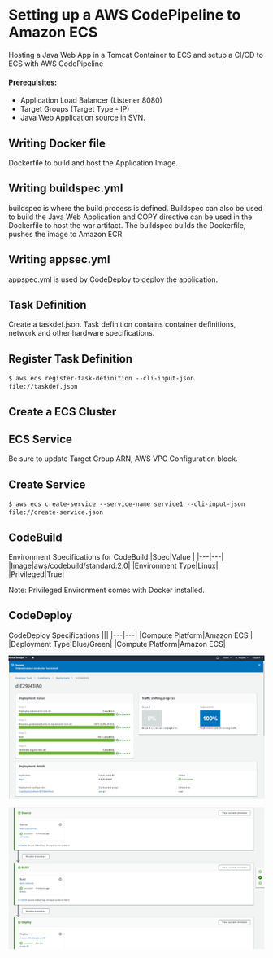 # Setting up a AWS CodePipeline to Amazon ECS


Hosting a Java Web App in a Tomcat Container to ECS and setup a CI/CD to ECS with AWS CodePipeline

#### Prerequisites:
- Application Load Balancer (Listener 8080)
- Target Groups (Target Type - IP)
- Java Web Application source in SVN. 

## Writing Docker file

Dockerfile to build and host the Application Image.

## Writing buildspec.yml

buildspec is where the build process is defined. Buildspec can also be used to build the Java Web Application and COPY directive can be used in the Dockerfile to host the war artifact.
The buildspec builds the Dockerfile, pushes the image to Amazon ECR.

## Writing appsec.yml

appspec.yml is used by CodeDeploy to deploy the application.

## Task Definition

Create a taskdef.json. Task definition contains container definitions, network and other hardware specifications.


## Register Task Definition

    $ aws ecs register-task-definition --cli-input-json file://taskdef.json

## Create a ECS Cluster

## ECS Service

Be sure to update Target Group ARN, AWS VPC Configuration block.

## Create Service

    $ aws ecs create-service --service-name service1 --cli-input-json file://create-service.json

## CodeBuild

Environment Specifications for CodeBuild
|Spec|Value  |
|---|---|
|Image|aws/codebuild/standard:2.0|
|Environment Type|Linux|
|Privileged|True|

Note: Privileged Environment comes with Docker installed.

## CodeDeploy

CodeDeploy Specifications
|||
|---|---|
|Compute Platform|Amazon ECS  |
|Deployment Type|Blue/Green|
|Compute Platform|Amazon ECS|


![CodeDeploy Success](https://raw.githubusercontent.com/dannybritto96/ECSCodePipeline-JavaWebApp/master/CodeDeploy.PNG)

![Pipeline Success](https://raw.githubusercontent.com/dannybritto96/ECSCodePipeline-JavaWebApp/master/Pipeline.PNG)
